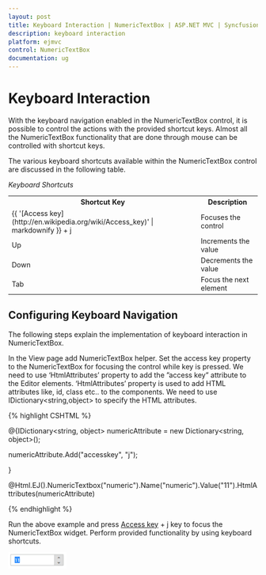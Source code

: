 ```yaml
---
layout: post
title: Keyboard Interaction | NumericTextBox | ASP.NET MVC | Syncfusion
description: keyboard interaction
platform: ejmvc
control: NumericTextBox
documentation: ug
---
```


# Keyboard Interaction

With the keyboard navigation enabled in the NumericTextBox control, it is possible to control the actions with the provided shortcut keys. Almost all the NumericTextBox functionality that are done through mouse can be controlled with shortcut keys.

The various keyboard shortcuts available within the NumericTextBox control are discussed in the following table. 

_Keyboard Shortcuts_

<table>
<tr>
<th>
Shortcut Key</th><th>
Description</th></tr>
<tr>
<td>
{{ '[Access key](http://en.wikipedia.org/wiki/Access_key)' | markdownify }} + j</td><td>
Focuses the control</td></tr>
<tr>
<td>
Up</td><td>
Increments the value</td></tr>
<tr>
<td>
Down</td><td>
Decrements the value</td></tr>
<tr>
<td>
Tab</td><td>
Focus the next element</td></tr>
</table>

## Configuring Keyboard Navigation

The following steps explain the implementation of keyboard interaction in NumericTextBox.

In the View page add NumericTextBox helper. Set the access key property to the NumericTextBox for focusing the control while key is pressed. We need to use ‘HtmlAttributes’ property to add the ”access key” attribute to the Editor elements. ‘HtmlAttributes’ property is used to add HTML attributes like, id, class etc.. to the components. We need to use IDictionary<string,object> to specify the HTML attributes.



{% highlight CSHTML %}

@{IDictionary<string, object> numericAttribute = new Dictionary<string, object>();

  numericAttribute.Add("accesskey", "j");

}

@Html.EJ().NumericTextbox("numeric").Name("numeric").Value("11").HtmlAttributes(numericAttribute)

{% endhighlight %}

Run the above example and press [Access key](http://en.wikipedia.org/wiki/Access_key) + j key to focus the NumericTextBox widget. Perform provided functionality by using keyboard shortcuts.



![](Keyboard-Interaction_images/Keyboard-Interaction_img1.png)














